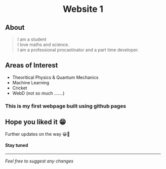 <h1 align='center'> Website 1 </h1>

## About 

>I am a student  <br>
>I love maths and science. <br>
>I am a professional procastinator and a part time developer. <br>


## Areas of Interest
* Theoritical Physics & Quantum Mechanics
* Machine Learning
* Cricket
* WebD (not so much .......)

### This is my first webpage built using github pages
## Hope you liked it 😁

Further updates on the way 😀🙂

#### Stay tuned 

---

_Feel free to suggest any changes_
